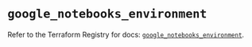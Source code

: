 # `google_notebooks_environment`

Refer to the Terraform Registry for docs: [`google_notebooks_environment`](https://registry.terraform.io/providers/hashicorp/google/6.25.0/docs/resources/notebooks_environment).
